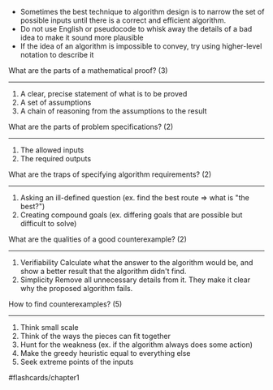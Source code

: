 
- Sometimes the best technique to algorithm design is to narrow the set of possible inputs until there is a correct and efficient algorithm.
- Do not use English or pseudocode to whisk away the details of a bad idea to make it sound more plausible
- If the idea of an algorithm is impossible to convey, try using higher-level notation to describe it


What are the parts of a mathematical proof? (3)
___
1. A clear, precise statement of what is to be proved
2. A set of assumptions
3. A chain of reasoning from the assumptions to the result
<!--SR:!2024-12-18,1,230-->

What are the parts of problem specifications? (2)
___
1. The allowed inputs
2. The required outputs

What are the traps of specifying algorithm requirements? (2)
___
1. Asking an ill-defined question (ex. find the best route => what is "the best?")
2. Creating compound goals (ex. differing goals that are possible but difficult to solve)

What are the qualities of a good counterexample? (2)
___
1. Verifiability
	Calculate what the answer to the algorithm would be, and show a better result that the algorithm didn't find.
2. Simplicity
	Remove all unnecessary details from it. They make it clear why the proposed algorithm fails.

How to find counterexamples? (5)
___
1. Think small scale
2. Think of the ways the pieces can fit together
3. Hunt for the weakness (ex. if the algorithm always does some action)
4. Make the greedy heuristic equal to everything else
5. Seek extreme points of the inputs

#flashcards/chapter1